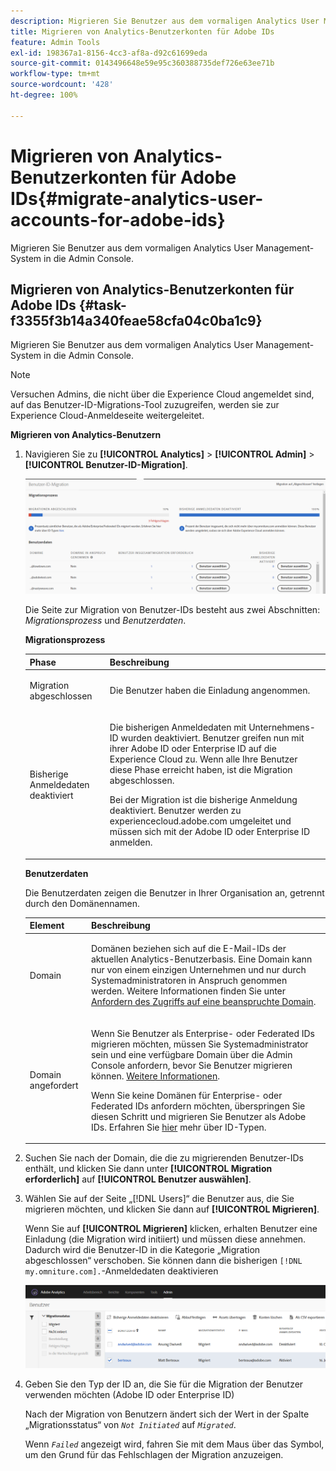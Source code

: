 ```yaml
---
description: Migrieren Sie Benutzer aus dem vormaligen Analytics User Management-System in die Admin Console.
title: Migrieren von Analytics-Benutzerkonten für Adobe IDs
feature: Admin Tools
exl-id: 198367a1-8156-4cc3-af8a-d92c61699eda
source-git-commit: 0143496648e59e95c360388735def726e63ee71b
workflow-type: tm+mt
source-wordcount: '428'
ht-degree: 100%

---
```


# Migrieren von Analytics-Benutzerkonten für Adobe IDs{#migrate-analytics-user-accounts-for-adobe-ids}

Migrieren Sie Benutzer aus dem vormaligen Analytics User Management-System in die Admin Console.

## Migrieren von Analytics-Benutzerkonten für Adobe IDs {#task-f3355f3b14a340feae58cfa04c0ba1c9}

Migrieren Sie Benutzer aus dem vormaligen Analytics User Management-System in die Admin Console.

>[!NOTE]
>
>Versuchen Admins, die nicht über die Experience Cloud angemeldet sind, auf das Benutzer-ID-Migrations-Tool zuzugreifen, werden sie zur Experience Cloud-Anmeldeseite weitergeleitet.

**Migrieren von Analytics-Benutzern**

1. Navigieren Sie zu **[!UICONTROL Analytics]** > **[!UICONTROL Admin]** > **[!UICONTROL Benutzer-ID-Migration]**.

   ![](assets/migration-progress.png)

   Die Seite zur Migration von Benutzer-IDs besteht aus zwei Abschnitten: *Migrationsprozess* und *Benutzerdaten*.

   **Migrationsprozess**

   <table id="table_F9F1CFF762C745E198CB075A02BA2DDA"> 
   <thead> 
   <tr> 
      <th colname="col1" class="entry"> Phase </th> 
      <th colname="col2" class="entry"> Beschreibung </th> 
   </tr>
   </thead>
   <tbody> 
   <tr> 
      <td colname="col1"> <p>Migration abgeschlossen </p> </td> 
      <td colname="col2"> <p>Die Benutzer haben die Einladung angenommen. </p> </td> 
   </tr> 
   <tr> 
      <td colname="col1"> <p>Bisherige Anmeldedaten deaktiviert </p> </td> 
      <td colname="col2"> <p>Die bisherigen Anmeldedaten mit Unternehmens-ID wurden deaktiviert. Benutzer greifen nun mit ihrer Adobe ID oder Enterprise ID auf die Experience Cloud zu. Wenn alle Ihre Benutzer diese Phase erreicht haben, ist die Migration abgeschlossen. </p> <p>Bei der Migration ist die bisherige Anmeldung deaktiviert. Benutzer werden zu <span class="filepath">experiencecloud.adobe.com</span> umgeleitet und müssen sich mit der Adobe ID oder Enterprise ID anmelden. </p> </td> 
   </tr> 
   </tbody> 
   </table>

   **Benutzerdaten**

   Die Benutzerdaten zeigen die Benutzer in Ihrer Organisation an, getrennt durch den Domänennamen.

   <table id="table_3822E27AF81E4A188562FEB5131548A5"> 
   <thead> 
   <tr> 
      <th colname="col1" class="entry"> Element </th> 
      <th colname="col2" class="entry"> Beschreibung </th> 
   </tr>
   </thead>
   <tbody> 
   <tr> 
      <td colname="col1"> <p>Domain </p> </td> 
      <td colname="col2"> <p>Domänen beziehen sich auf die E-Mail-IDs der aktuellen Analytics-Benutzerbasis. Eine Domain kann nur von einem einzigen Unternehmen und nur durch Systemadministratoren in Anspruch genommen werden. Weitere Informationen finden Sie unter <a href="https://helpx.adobe.com/de/enterprise/help/request-access-to-claimed-domain.html">Anfordern des Zugriffs auf eine beanspruchte Domain</a>. </p> </td> 
   </tr> 
   <tr> 
      <td colname="col1"> <p>Domain angefordert </p> </td> 
      <td colname="col2"> <p>Wenn Sie Benutzer als Enterprise- oder Federated IDs migrieren möchten, müssen Sie Systemadministrator sein und eine verfügbare Domain über die Admin Console anfordern, bevor Sie Benutzer migrieren können. <a href="https://helpx.adobe.com/de/enterprise/help/identity.html">Weitere Informationen</a>. </p> <p>Wenn Sie keine Domänen für Enterprise- oder Federated IDs anfordern möchten, überspringen Sie diesen Schritt und migrieren Sie Benutzer als Adobe IDs. Erfahren Sie <a href="https://helpx.adobe.com/enterprise/help/identity.html">hier</a> mehr über ID-Typen. </p> </td> 
   </tr> 
   </tbody> 
   </table>

1. Suchen Sie nach der Domain, die die zu migrierenden Benutzer-IDs enthält, und klicken Sie dann unter **[!UICONTROL Migration erforderlich]** auf **[!UICONTROL Benutzer auswählen]**.
1. Wählen Sie auf der Seite „[!DNL Users]“ die Benutzer aus, die Sie migrieren möchten, und klicken Sie dann auf **[!UICONTROL Migrieren]**.

   Wenn Sie auf **[!UICONTROL Migrieren]** klicken, erhalten Benutzer eine Einladung (die Migration wird initiiert) und müssen diese annehmen. Dadurch wird die Benutzer-ID in die Kategorie „Migration abgeschlossen“ verschoben. Sie können dann die bisherigen `[!DNL my.omniture.com].`-Anmeldedaten deaktivieren

   ![](assets/user-info.png)

1. Geben Sie den Typ der ID an, die Sie für die Migration der Benutzer verwenden möchten (Adobe ID oder Enterprise ID)

   Nach der Migration von Benutzern ändert sich der Wert in der Spalte „Migrationsstatus“ von *`Not Initiated`* auf *`Migrated`*.

   Wenn *`Failed`* angezeigt wird, fahren Sie mit dem Maus über das Symbol, um den Grund für das Fehlschlagen der Migration anzuzeigen.
